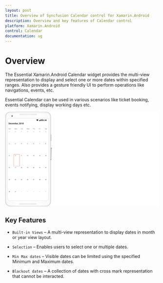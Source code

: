 ```yaml
---
layout: post
title: Overview of Syncfusion Calendar control for Xamarin.Android
description: Overview and key features of Calendar control
platform: Xamarin.Android
control: Calendar
documentation: ug
---
```


# Overview

The Essential Xamarin.Android Calendar widget provides the multi-view representation to display and select one or more dates within specified ranges. Also provides a gesture friendly UI to perform operations like navigations, events, etc.

Essential Calendar can be used in various scenarios like ticket booking, events notifying, display working days etc.

![OverView image of Xamarin.Android Calendar](images/xamarin.android-calendar-overview.png)
                              
## Key Features

* `Built-in Views` – A multi-view representation to display dates in month or year view layout.

* `Selection` – Enables users to select one or multiple dates.

* `Min Max dates` – Visible dates can be limited using the specified Minimum and Maximum dates.

* `Blackout dates` – A collection of dates with cross mark representation that cannot be interacted.
